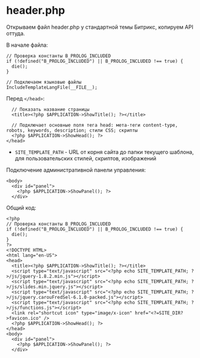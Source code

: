 # header.php
Открываем файл header.php у стандартной темы Битрикс, копируем API оттуда.

В начале файла:

    // Проверка константы B_PROLOG_INCLUDED
    if (!defined("B_PROLOG_INCLUDED") || B_PROLOG_INCLUDED !== true) {
      die();
    }

    // Подключаем языковые файлы
    IncludeTemplateLangFile(__FILE__);

Перед `</head>`:

      // Показать название страницы
      <title><?php $APPLICATION->ShowTitle(); ?></title>

      // Подключает основные поля тега head: мета-теги content-type, robots, keywords, description; стили CSS; скрипты
      <?php $APPLICATION->ShowHead(); ?>
    </head>

- `SITE_TEMPLATE_PATH` - URL от корня сайта до папки текущего шаблона, для пользовательских стилей, скриптов, изображений

Подключение административной панели управления:

    <body>
      <div id="panel">
        <?php $APPLICATION->ShowPanel(); ?>
      </div>

Общий код:

    <?php
    // Проверка константы B_PROLOG_INCLUDED
    if (!defined("B_PROLOG_INCLUDED") || B_PROLOG_INCLUDED !== true) {
      die();
    }
    ?>
    <!DOCTYPE HTML>
    <html lang="en-US">
    <head>
      <title><?php $APPLICATION->ShowTitle(); ?></title>
      <script type="text/javascript" src="<?php echo SITE_TEMPLATE_PATH; ?>/js/jquery-1.8.2.min.js"></script>
      <script type="text/javascript" src="<?php echo SITE_TEMPLATE_PATH; ?>/js/slides.min.jquery.js"></script>
      <script type="text/javascript" src="<?php echo SITE_TEMPLATE_PATH; ?>/js/jquery.carouFredSel-6.1.0-packed.js"></script>
      <script type="text/javascript" src="<?php echo SITE_TEMPLATE_PATH; ?>/js/functions.js"></script>
      <link rel="shortcut icon" type="image/x-icon" href="<?=SITE_DIR?>favicon.ico" />
      <?php $APPLICATION->ShowHead(); ?>
    </head>
    <body>
      <div id="panel">
        <?php $APPLICATION->ShowPanel(); ?>
      </div>
